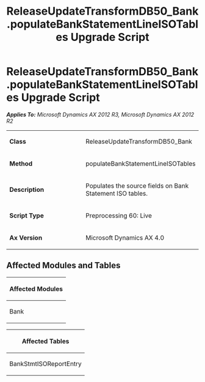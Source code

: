 ﻿---
title: ReleaseUpdateTransformDB50_Bank.populateBankStatementLineISOTables Upgrade Script
TOCTitle: ReleaseUpdateTransformDB50_Bank.populateBankStatementLineISOTables Upgrade Script
ms:assetid: 39aaeda4-5863-65f5-6ba7-13f31c584f69
ms:mtpsurl: https://msdn.microsoft.com/en-us/library/JJ685245(v=AX.60)
ms:contentKeyID: 49707697
ms.date: 05/18/2015
mtps_version: v=AX.60
---

# ReleaseUpdateTransformDB50\_Bank.populateBankStatementLineISOTables Upgrade Script 


_**Applies To:** Microsoft Dynamics AX 2012 R3, Microsoft Dynamics AX 2012 R2_

<table>
<colgroup>
<col style="width: 50%" />
<col style="width: 50%" />
</colgroup>
<tbody>
<tr class="odd">
<td><p><strong>Class</strong></p></td>
<td><p>ReleaseUpdateTransformDB50_Bank</p></td>
</tr>
<tr class="even">
<td><p><strong>Method</strong></p></td>
<td><p>populateBankStatementLineISOTables</p></td>
</tr>
<tr class="odd">
<td><p><strong>Description</strong></p></td>
<td><p>Populates the source fields on Bank Statement ISO tables.</p></td>
</tr>
<tr class="even">
<td><p><strong>Script Type</strong></p></td>
<td><p>Preprocessing 60: Live</p></td>
</tr>
<tr class="odd">
<td><p><strong>Ax Version</strong></p></td>
<td><p>Microsoft Dynamics AX 4.0</p></td>
</tr>
</tbody>
</table>


## Affected Modules and Tables

<table>
<colgroup>
<col style="width: 100%" />
</colgroup>
<thead>
<tr class="header">
<th><p>Affected Modules</p></th>
</tr>
</thead>
<tbody>
<tr class="odd">
<td><p>Bank</p></td>
</tr>
</tbody>
</table>


<table>
<colgroup>
<col style="width: 100%" />
</colgroup>
<thead>
<tr class="header">
<th><p>Affected Tables</p></th>
</tr>
</thead>
<tbody>
<tr class="odd">
<td><p>BankStmtISOReportEntry</p></td>
</tr>
</tbody>
</table>

  


